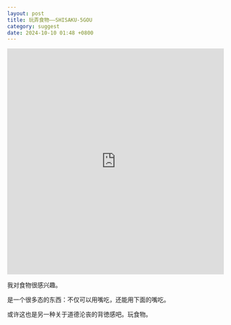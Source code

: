 ```yaml
---
layout: post
title: 玩弄食物——SHISAKU-5GOU
category: suggest
date: 2024-10-10 01:48 +0800
---
```


<iframe id="iFrame1" src="https://axcwg.github.io/e-hentai_embed_js?gid=2139938&token=0085362aaf
" frameborder="0" style="width: 100%; height: 41rem;border: none; margin: 0; padding: 0;  zoom: 0.8">
</iframe>

我对食物很感兴趣。

是一个很多态的东西：不仅可以用嘴吃，还能用下面的嘴吃。

或许这也是另一种关于道德沦丧的背徳感吧。玩食物。